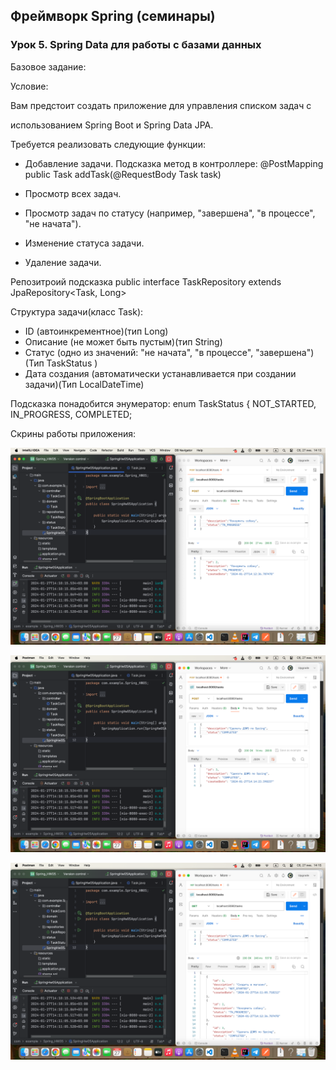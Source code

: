 ## Фреймворк Spring (семинары)

### Урок 5. Spring Data для работы с базами данных

Базовое задание:

Условие:

Вам предстоит создать приложение для управления списком задач с 

использованием Spring Boot и Spring Data JPA. 

Требуется реализовать следующие функции:

- Добавление задачи. Подсказка метод в контроллере: @PostMapping public Task addTask(@RequestBody Task task)

- Просмотр всех задач.

- Просмотр задач по статусу (например, "завершена", "в процессе", "не начата").

- Изменение статуса задачи.

- Удаление задачи.

Репозитроий подсказка public interface TaskRepository extends JpaRepository<Task, Long>

Структура задачи(класс Task):
- ID (автоинкрементное)(тип Long)
- Описание (не может быть пустым)(тип String)
- Статус (одно из значений: "не начата", "в процессе", "завершена")(Тип TaskStatus )
- Дата создания (автоматически устанавливается при создании задачи)(Тип LocalDateTime)

Подсказка понадобится энумератор:
enum TaskStatus {
NOT_STARTED, IN_PROGRESS, COMPLETED;

Скрины работы приложения:

![1](https://github.com/PavelLogeiko/Spring_HW05/blob/main/images/1.png)


![2](https://github.com/PavelLogeiko/Spring_HW05/blob/main/images/2.png)


![3](https://github.com/PavelLogeiko/Spring_HW05/blob/main/images/3.png)

